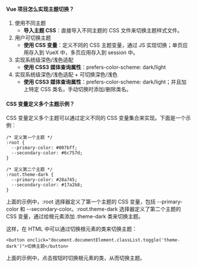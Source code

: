 <!--
 * @Author: Shu Binqi
 * @Date: 2023-03-10 23:06:16
 * @LastEditors: Shu Binqi
 * @LastEditTime: 2023-03-17 20:18:12
 * @Description: 八股文：怎么实现主题切换（3题）
 * @Version: 1.1.0
 * @FilePath: \interviewQuestions\八股文\刁钻题\怎么实现主题切换.md
-->

#### Vue 项目怎么实现主题切换？

1. 使用不同主题
   - **导入主题 CSS**：直接导入不同主题的 CSS 文件来切换主题样式文件。
2. 用户可切换主题
   - **使用 CSS 变量**：定义不同的 CSS 主题变量，通过 JS 实现切换；单页应用存入到 VueX 中，多页应用存入到 session 中。
3. 实现系统级深色/浅色适配
   - **使用 CSS3 媒体查询属性**：prefers-color-scheme: dark/light
4. 实现系统级深色/浅色适配 + 可切换深色/浅色
   - **使用 CSS3 媒体查询属性**：prefers-color-scheme: dark/light；并且加上特定 CSS 类名，手动切换时添加/删除类名。

#### CSS 变量定义多个主题示例？

CSS 变量定义多个主题可以通过定义不同的 CSS 变量集合来实现。下面是一个示例：

```
/* 定义第一个主题 */
:root {
  --primary-color: #007bff;
  --secondary-color: #6c757d;
}

/* 定义第二个主题 */
:root.theme-dark {
  --primary-color: #28a745;
  --secondary-color: #17a2b8;
}
```

上面的示例中，:root 选择器定义了第一个主题的 CSS 变量，包括 --primary-color 和 --secondary-color。:root.theme-dark 选择器定义了第二个主题的 CSS 变量，通过给根元素添加 .theme-dark 类来切换主题。

这样，在 HTML 中可以通过切换根元素的类来切换主题：

```
<button onclick="document.documentElement.classList.toggle('theme-dark')">切换主题</button>
```

上面的示例中，点击按钮时切换根元素的类，从而切换主题。
